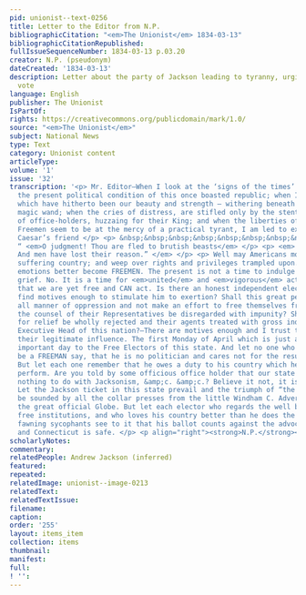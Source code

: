 ```yaml
---
pid: unionist--text-0256
title: Letter to the Editor from N.P.
bibliographicCitation: "<em>The Unionist</em> 1834-03-13"
bibliographicCitationRepublished: 
fullIssueSequenceNumber: 1834-03-13 p.03.20
creator: N.P. (pseudonym)
dateCreated: '1834-03-13'
description: Letter about the party of Jackson leading to tyranny, urging people to
  vote
language: English
publisher: The Unionist
IsPartOf: 
rights: https://creativecommons.org/publicdomain/mark/1.0/
source: "<em>The Unionist</em>"
subject: National News
type: Text
category: Unionist content
articleType: 
volume: '1'
issue: '32'
transcription: '<p> Mr. Editor—When I look at the ‘signs of the times’ and realize
  the present political condition of this once boasted republic; when I behold institutions
  which have hitherto been our beauty and strength — withering beneath a Despot’s
  magic wand; when the cries of distress, are stifled only by the stentorian lungs
  of office-holders, huzzaing for their King; and when the liberties of a nation of
  Freemen seem to be at the mercy of a practical tyrant, I am led to exclaim with
  Caesar’s friend </p> <p> &nbsp;&nbsp;&nbsp;&nbsp;&nbsp;&nbsp;&nbsp;&nbsp;&nbsp;&nbsp;&nbsp;
  “ <em>O judgment! Thou are fled to brutish beasts</em> </p> <p> <em> &nbsp;&nbsp;&nbsp;&nbsp;&nbsp;&nbsp;&nbsp;&nbsp;&nbsp;&nbsp;&nbsp;
  And men have lost their reason.” </em> </p> <p> Well may Americans mourn over their
  suffering country; and weep over rights and privileges trampled upon. But other
  emotions better become FREEMEN. The present is not a time to indulge in hopeless
  grief. No. It is a time for <em>united</em> and <em>vigorous</em> action and I rejoice
  that we are yet free and CAN act. Is there an honest independent elector who cannot
  find motives enough to stimulate him to exertion? Shall this great people suffer
  all manner of oppression and not make an effort to free themselves from it? Shall
  the counsel of their Representatives be disregarded with impunity? Shall their petitions
  for relief be wholly rejected and their agents treated with gross indignity by the
  Executive Head of this nation?—There are motives enough and I trust they will have
  their legitimate influence. The first Monday of April which is just at hand is an
  important day to the Free Electors of this state. And let no one who pretends to
  be a FREEMAN say, that he is no politician and cares not for the result of the election.
  But let each one remember that he owes a duty to his country which he is bound to
  perform. Are you told by some officious office holder that our state election has
  nothing to do with Jacksonism, &amp;c. &amp;c.? Believe it not, it is mere deception.
  Let the Jackson ticket in this state prevail and the triumph of “the party” would
  be sounded by all the collar presses from the little Windham C. Advertiser up to
  the great official Globe. But let each elector who regards the well being of our
  free institutions, and who loves his country better than he does the flattery of
  fawning sycophants see to it that his ballot counts against the advocates of usurpation;
  and Connecticut is safe. </p> <p align="right"><strong>N.P.</strong></p> '
scholarlyNotes: 
commentary: 
relatedPeople: Andrew Jackson (inferred)
featured: 
repeated: 
relatedImage: unionist--image-0213
relatedText: 
relatedTextIssue: 
filename: 
caption: 
order: '255'
layout: items_item
collection: items
thumbnail: 
manifest: 
full: 
! '': 
---
```

